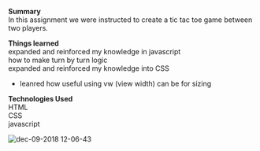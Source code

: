  <strong>Summary</strong><br/>
In this assignment we were instructed to create a tic tac toe game between two players. 

<strong>Things learned</strong><br/>
expanded and reinforced my knowledge in javascript<br/>
how to make turn by turn logic<br/>
expanded and reinforced my knowledge into CSS<br/>
 - leanred how useful using vw (view width) can be for sizing<br/>
 

<strong>Technologies Used</strong><br/>
HTML<br/>
CSS<br/>
javascript<br/>

![dec-09-2018 12-06-43](https://user-images.githubusercontent.com/44300521/49700307-ecc2c680-fbaa-11e8-9a97-d824a560151a.gif)
